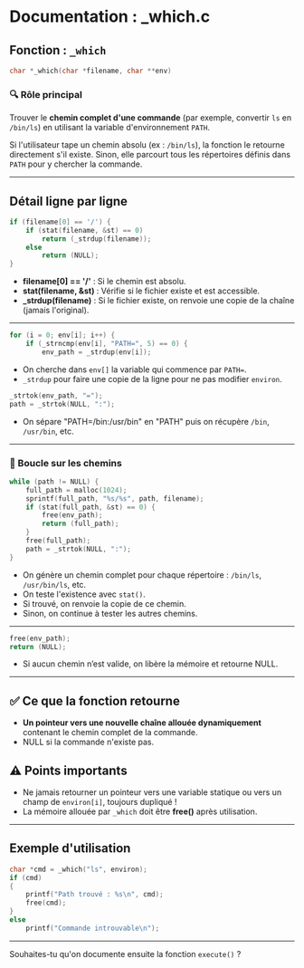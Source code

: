 # Documentation : _which.c

## Fonction : `_which`

```c
char *_which(char *filename, char **env)
```

### 🔍 Rôle principal
Trouver le **chemin complet d'une commande** (par exemple, convertir `ls` en `/bin/ls`) en utilisant la variable d'environnement `PATH`.

Si l'utilisateur tape un chemin absolu (ex : `/bin/ls`), la fonction le retourne directement s'il existe. Sinon, elle parcourt tous les répertoires définis dans `PATH` pour y chercher la commande.

---

## Détail ligne par ligne

```c
if (filename[0] == '/') {
    if (stat(filename, &st) == 0)
        return (_strdup(filename));
    else
        return (NULL);
}
```
- **filename[0] == '/'** : Si le chemin est absolu.
- **stat(filename, &st)** : Vérifie si le fichier existe et est accessible.
- **_strdup(filename)** : Si le fichier existe, on renvoie une copie de la chaîne (jamais l'original).

---

```c
for (i = 0; env[i]; i++) {
    if (_strncmp(env[i], "PATH=", 5) == 0) {
        env_path = _strdup(env[i]);
```
- On cherche dans `env[]` la variable qui commence par `PATH=`.
- `_strdup` pour faire une copie de la ligne pour ne pas modifier `environ`.

```c
_strtok(env_path, "=");
path = _strtok(NULL, ":");
```
- On sépare "PATH=/bin:/usr/bin" en "PATH" puis on récupère `/bin`, `/usr/bin`, etc.

---

### 🔁 Boucle sur les chemins

```c
while (path != NULL) {
    full_path = malloc(1024);
    sprintf(full_path, "%s/%s", path, filename);
    if (stat(full_path, &st) == 0) {
        free(env_path);
        return (full_path);
    }
    free(full_path);
    path = _strtok(NULL, ":");
}
```
- On génère un chemin complet pour chaque répertoire : `/bin/ls`, `/usr/bin/ls`, etc.
- On teste l'existence avec `stat()`.
- Si trouvé, on renvoie la copie de ce chemin.
- Sinon, on continue à tester les autres chemins.

---

```c
free(env_path);
return (NULL);
```
- Si aucun chemin n’est valide, on libère la mémoire et retourne NULL.

---

## ✅ Ce que la fonction retourne
- **Un pointeur vers une nouvelle chaîne allouée dynamiquement** contenant le chemin complet de la commande.
- NULL si la commande n'existe pas.

## ⚠️ Points importants
- Ne jamais retourner un pointeur vers une variable statique ou vers un champ de `environ[i]`, toujours dupliqué !
- La mémoire allouée par `_which` doit être **free()** après utilisation.

---

## Exemple d'utilisation

```c
char *cmd = _which("ls", environ);
if (cmd)
{
    printf("Path trouvé : %s\n", cmd);
    free(cmd);
}
else
    printf("Commande introuvable\n");
```

---

Souhaites-tu qu'on documente ensuite la fonction `execute()` ?

